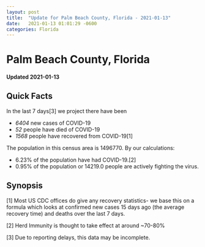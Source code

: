 ```yaml
---
layout: post
title:  "Update for Palm Beach County, Florida - 2021-01-13"
date:   2021-01-13 01:01:29 -0600
categories: Florida
---
```


# Palm Beach County, Florida
#### Updated 2021-01-13

## Quick Facts

In the last 7 days[3] we project there have been
- *6404* new cases of COVID-19
- *52* people have died of COVID-19
- *1568* people have recovered from COVID-19[1]

The population in this census area is 1496770. By our calculations:
- 6.23% of the population have had COVID-19.[2]
- 0.95% of the population or 14219.0 people are actively fighting the virus.

## Synopsis




[1] Most US CDC offices do give any recovery statistics- we base this on a formula which looks at confirmed new cases
15 days ago (the average recovery time) and deaths over the last 7 days.

[2] Herd Immunity is thought to take effect at around ~70-80%

[3] Due to reporting delays, this data may be incomplete.
 
    